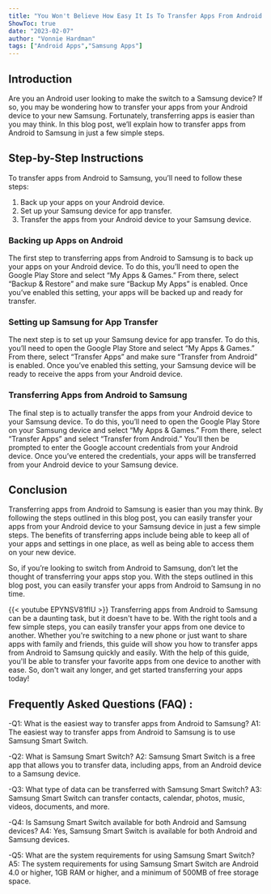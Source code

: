 ```yaml
---
title: "You Won't Believe How Easy It Is To Transfer Apps From Android To Samsung - Here's How!"
ShowToc: true 
date: "2023-02-07"
author: "Vonnie Hardman" 
tags: ["Android Apps","Samsung Apps"]
---
```

## Introduction

Are you an Android user looking to make the switch to a Samsung device? If so, you may be wondering how to transfer your apps from your Android device to your new Samsung. Fortunately, transferring apps is easier than you may think. In this blog post, we’ll explain how to transfer apps from Android to Samsung in just a few simple steps. 

## Step-by-Step Instructions

To transfer apps from Android to Samsung, you’ll need to follow these steps: 

1. Back up your apps on your Android device. 
2. Set up your Samsung device for app transfer. 
3. Transfer the apps from your Android device to your Samsung device. 

### Backing up Apps on Android

The first step to transferring apps from Android to Samsung is to back up your apps on your Android device. To do this, you’ll need to open the Google Play Store and select “My Apps & Games.” From there, select “Backup & Restore” and make sure “Backup My Apps” is enabled. Once you’ve enabled this setting, your apps will be backed up and ready for transfer. 

### Setting up Samsung for App Transfer

The next step is to set up your Samsung device for app transfer. To do this, you’ll need to open the Google Play Store and select “My Apps & Games.” From there, select “Transfer Apps” and make sure “Transfer from Android” is enabled. Once you’ve enabled this setting, your Samsung device will be ready to receive the apps from your Android device. 

### Transferring Apps from Android to Samsung

The final step is to actually transfer the apps from your Android device to your Samsung device. To do this, you’ll need to open the Google Play Store on your Samsung device and select “My Apps & Games.” From there, select “Transfer Apps” and select “Transfer from Android.” You’ll then be prompted to enter the Google account credentials from your Android device. Once you’ve entered the credentials, your apps will be transferred from your Android device to your Samsung device. 

## Conclusion

Transferring apps from Android to Samsung is easier than you may think. By following the steps outlined in this blog post, you can easily transfer your apps from your Android device to your Samsung device in just a few simple steps. The benefits of transferring apps include being able to keep all of your apps and settings in one place, as well as being able to access them on your new device. 

So, if you’re looking to switch from Android to Samsung, don’t let the thought of transferring your apps stop you. With the steps outlined in this blog post, you can easily transfer your apps from Android to Samsung in no time.

{{< youtube EPYNSV81fIU >}} 
Transferring apps from Android to Samsung can be a daunting task, but it doesn't have to be. With the right tools and a few simple steps, you can easily transfer your apps from one device to another. Whether you're switching to a new phone or just want to share apps with family and friends, this guide will show you how to transfer apps from Android to Samsung quickly and easily. With the help of this guide, you'll be able to transfer your favorite apps from one device to another with ease. So, don't wait any longer, and get started transferring your apps today!

## Frequently Asked Questions (FAQ) :
-Q1: What is the easiest way to transfer apps from Android to Samsung?
A1: The easiest way to transfer apps from Android to Samsung is to use Samsung Smart Switch.

-Q2: What is Samsung Smart Switch?
A2: Samsung Smart Switch is a free app that allows you to transfer data, including apps, from an Android device to a Samsung device.

-Q3: What type of data can be transferred with Samsung Smart Switch?
A3: Samsung Smart Switch can transfer contacts, calendar, photos, music, videos, documents, and more.

-Q4: Is Samsung Smart Switch available for both Android and Samsung devices?
A4: Yes, Samsung Smart Switch is available for both Android and Samsung devices.

-Q5: What are the system requirements for using Samsung Smart Switch?
A5: The system requirements for using Samsung Smart Switch are Android 4.0 or higher, 1GB RAM or higher, and a minimum of 500MB of free storage space.


